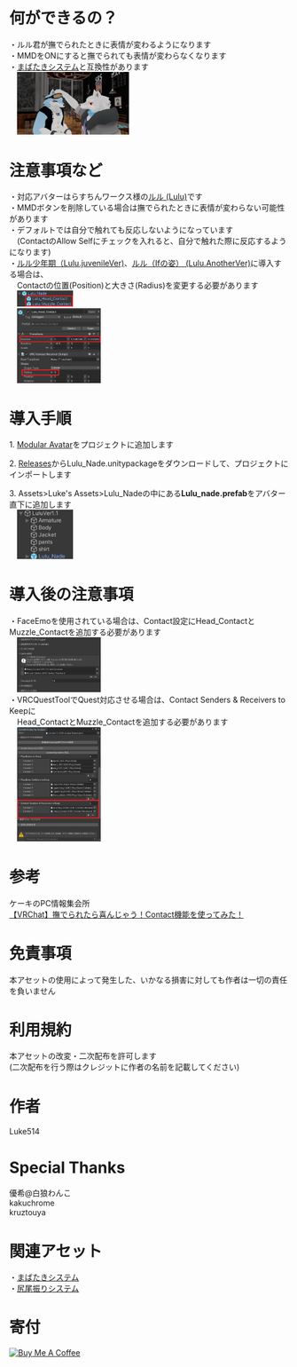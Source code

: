 # 何ができるの？
・ルル君が撫でられたときに表情が変わるようになります  
・MMDをONにすると撫でられても表情が変わらなくなります  
・[まばたきシステム](https://github.com/Luke-514/Lulu_Mabataki)と互換性があります  
&emsp;<img src="image/VRChat_2024-09-28_18-09-15.214_1920x1080.png" width="40%" />  
  
# 注意事項など
・対応アバターはらすちんワークス様の[ルル (Lulu)](https://aoikarasu.booth.pm/items/4271776)です  
・MMDボタンを削除している場合は撫でられたときに表情が変わらない可能性があります  
・デフォルトでは自分で触れても反応しないようになっています  
&emsp;(ContactのAllow Selfにチェックを入れると、自分で触れた際に反応するようになります)  
・[ルル少年期（Lulu.juvenileVer)](https://aoikarasu.booth.pm/items/6101679)、[ルル（Ifの姿） (Lulu.AnotherVer)](https://aoikarasu.booth.pm/items/6544416)に導入する場合は、  
&emsp;Contactの位置(Position)と大きさ(Radius)を変更する必要があります  
&emsp;<img src="image/Contact配置.png" width="20%" />  
&emsp;<img src="image/位置サイズ調整.png" width="30%" />  
  
# 導入手順
1.&nbsp;[Modular Avatar](https://modular-avatar.nadena.dev/ja)をプロジェクトに追加します  
  
2.&nbsp;[Releases](https://github.com/Luke-514/Lulu_Nade/releases/latest)からLulu_Nade.unitypackageをダウンロードして、プロジェクトにインポートします  
  
3.&nbsp;Assets>Luke's Assets>Lulu_Nadeの中にある**Lulu_nade.prefab**をアバター直下に追加します  
&emsp;<img src="image/Prefab配置.png" width="20%" />  
  
# 導入後の注意事項
・FaceEmoを使用されている場合は、Contact設定にHead_ContactとMuzzle_Contactを追加する必要があります  
&emsp;<img src="image/faceemo.png" width="30%" />  
・VRCQuestToolでQuest対応させる場合は、Contact Senders & Receivers to Keepに  
&emsp;Head_ContactとMuzzle_Contactを追加する必要があります  
&emsp;<img src="image/quest.png" width="30%" />  
  
# 参考
ケーキのPC情報集会所  
[【VRChat】撫でられたら喜んじゃう！Contact機能を使ってみた！](https://keiki002.com/vr/vrchat-contact/)  
  
# 免責事項
本アセットの使用によって発生した、いかなる損害に対しても作者は一切の責任を負いません  
  
# 利用規約
本アセットの改変・二次配布を許可します  
(二次配布を行う際はクレジットに作者の名前を記載してください)  
  
# 作者
Luke514  
  
# Special Thanks
優希@白狼わんこ  
kakuchrome  
kruztouya  

# 関連アセット
・[まばたきシステム](https://github.com/Luke-514/Lulu_Mabataki)  
・[尻尾振りシステム](https://github.com/Luke-514/Lulu_Tail_Move)  
  
# 寄付
<a href="https://www.buymeacoffee.com/Luke514" target="_blank"><img src="https://cdn.buymeacoffee.com/buttons/v2/default-yellow.png" alt="Buy Me A Coffee" style="height: 60px !important;width: 217px !important;" ></a>
